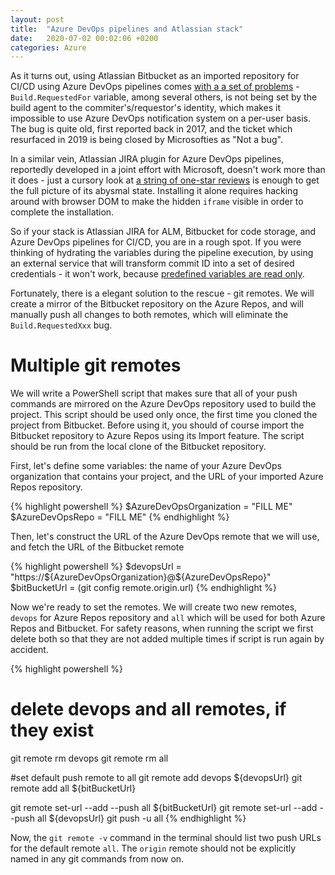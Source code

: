 ```yaml
---
layout: post
title:  "Azure DevOps pipelines and Atlassian stack"
date:   2020-07-02 00:02:06 +0200
categories: Azure
---
```


As it turns out, using Atlassian Bitbucket as an imported repository for CI/CD using Azure DevOps pipelines comes [with a a set of problems](https://developercommunity.visualstudio.com/content/problem/553972/bug-buildrequestedfor-variables-are-incorrect-for.html) - `Build.RequestedFor` variable, among several others, is not being set by the build agent to the commiter's/requestor's identity, which makes it impossible to use Azure DevOps notification system on a per-user basis. The bug is quite old, first reported back in 2017, and the ticket which resurfaced in 2019 is being closed by Microsofties as "Not a bug".

In a similar vein, Atlassian JIRA plugin for Azure DevOps pipelines, reportedly developed in a joint effort with Microsoft, doesn't work more than it does - just a cursory look at [a string of one-star reviews](https://marketplace.atlassian.com/apps/1220515/azure-pipelines-for-jira?hosting=cloud&tab=reviews) is enough to get the full picture of its abysmal state. Installing it alone requires hacking around with browser DOM to make the hidden `iframe` visible in order to complete the installation.

So if your stack is Atlassian JIRA for ALM, Bitbucket for code storage, and Azure DevOps pipelines for CI/CD, you are in a rough spot. If you were thinking of hydrating the variables during the pipeline execution, by using an external service that will transform commit ID into a set of desired credentials - it won't work, because [predefined variables are read only](https://docs.microsoft.com/en-us/azure/devops/pipelines/build/variables?view=azure-devops&tabs=yaml).

Fortunately, there is a elegant solution to the rescue - git remotes. We will create a mirror of the Bitbucket repository on the Azure Repos, and will manually push all changes to both remotes, which will eliminate the `Build.RequestedXxx` bug.

# Multiple git remotes

We will write a PowerShell script that makes sure that all of your push commands are mirrored on the Azure DevOps repository used to build the project. This script should be used only once, the first time you cloned the project from Bitbucket. Before using it, you should of course import the Bitbucket repository to Azure Repos using its Import feature. The script should be run from the local clone of the Bitbucket repository.

First, let's define some variables: the name of your Azure DevOps organization that contains your project, and the URL of your imported Azure Repos repository.

{% highlight powershell %}
$AzureDevOpsOrganization = "FILL ME"
$AzureDevOpsRepo = "FILL ME"
{% endhighlight %}

Then, let's construct the URL of the Azure DevOps remote that we will use, and fetch the URL of the Bitbucket remote

{% highlight powershell %}
$devopsUrl = "https://${AzureDevOpsOrganization}@${AzureDevOpsRepo}"
$bitBucketUrl = (git config remote.origin.url)
{% endhighlight %}

Now we're ready to set the remotes. We will create two new remotes, `devops` for Azure Repos repository and `all` which will be used for both Azure Repos and Bitbucket. For safety reasons, when running the script we first delete both so that they are not added multiple times if script is run again by accident.

{% highlight powershell %}
# delete devops and all remotes, if they exist
git remote rm devops
git remote rm all

#set default push remote to all
git remote add devops ${devopsUrl}
git remote add all ${bitBucketUrl}

git remote set-url --add --push all ${bitBucketUrl}
git remote set-url --add --push all ${devopsUrl}
git push -u all
{% endhighlight %}

Now, the `git remote -v` command in the terminal should list two push URLs for the default remote `all`. The `origin` remote should not be explicitly named in any git commands from now on.